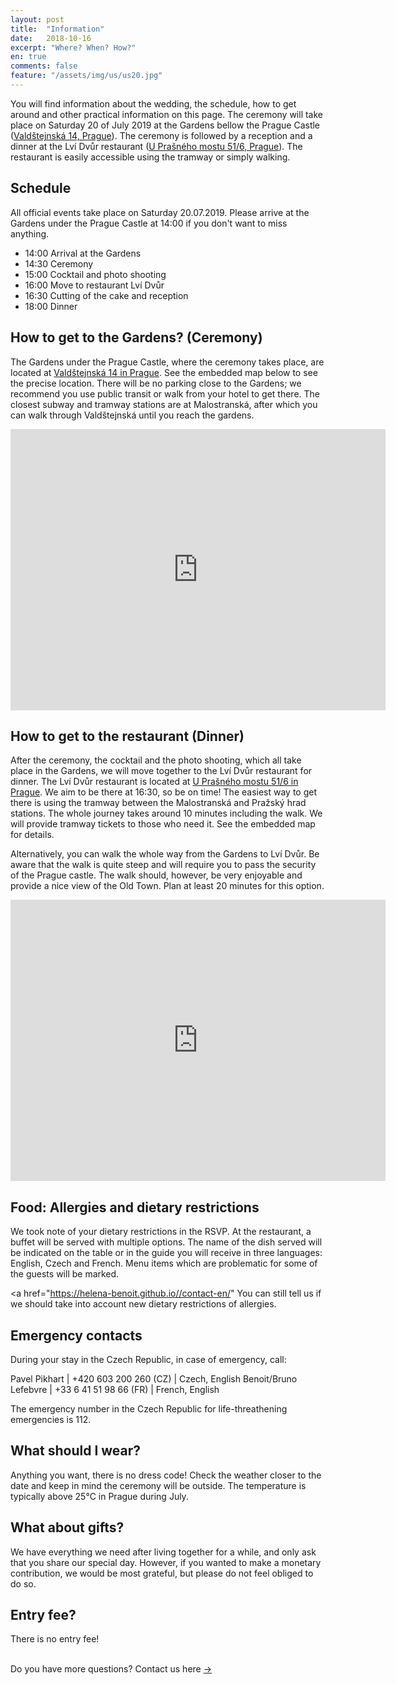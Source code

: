 ```yaml
---
layout: post
title:  "Information"
date:   2018-10-16
excerpt: "Where? When? How?"
en: true
comments: false
feature: "/assets/img/us/us20.jpg"
---
```


You will find information about the wedding, the schedule, how to get around and
other practical information on this page.  The ceremony will take place on
Saturday 20 of July 2019 at the Gardens bellow the Prague Castle (<a
href="https://goo.gl/maps/5QXy6FHM8tR2">Valdštejnská 14, Prague</a>). The
ceremony is followed by a reception and a dinner at the Lví Dvůr restaurant (<a
href="https://goo.gl/maps/sSkRSUzZvdsQyYJ67">U Prašného mostu 51/6,
Prague</a>). The restaurant is easily accessible using the tramway or simply
walking.


## Schedule

All official events take place on Saturday 20.07.2019. Please arrive at
the Gardens under the Prague Castle at 14:00 if you don't want to miss
anything.

* 14:00 Arrival at the Gardens
* 14:30 Ceremony
* 15:00 Cocktail and photo shooting
* 16:00 Move to restaurant Lví Dvůr
* 16:30 Cutting of the cake and reception
* 18:00 Dinner


## How to get to the Gardens? (Ceremony)

The Gardens under the Prague Castle, where the ceremony takes place, are located
at <a href="https://goo.gl/maps/5QXy6FHM8tR2">Valdštejnská 14 in Prague</a>. See
the embedded map below to see the precise location. There will be no parking
close to the Gardens; we recommend you use public transit or walk from your
hotel to get there. The closest subway and tramway stations are at Malostranská,
after which you can walk through Valdštejnská until you reach the gardens.

<iframe src="https://www.google.com/maps/embed?pb=!1m18!1m12!1m3!1d2456.8966402713013!2d14.405383811518716!3d50.09093382200063!2m3!1f0!2f0!3f0!3m2!1i1024!2i768!4f13.1!3m3!1m2!1s0x0%3A0x81e732b40ce9ee51!2sGardens+below+Prague+Castle!5e0!3m2!1sen!2sfr!4v1549119562276" width="600" height="450" frameborder="0" style="border:0" allowfullscreen></iframe>


## How to get to the restaurant (Dinner)

After the ceremony, the cocktail and the photo shooting, which all take place in
the Gardens, we will move together to the Lví Dvůr restaurant for dinner. The
Lví Dvůr restaurant is located at <a href="https://goo.gl/maps/sSkRSUzZvdsQyYJ67">U
Prašného mostu 51/6 in Prague</a>. We aim to be there at 16:30, so be on time!
The easiest way to get there is using the tramway between the Malostranská and
Pražský hrad stations. The whole journey takes around 10 minutes including the
walk. We will provide tramway tickets to those who need it. See the embedded map
for details.

Alternatively, you can walk the whole way from the Gardens to Lví Dvůr. Be aware
that the walk is quite steep and will require you to pass the security of the
Prague castle. The walk should, however, be very enjoyable and provide a nice
view of the Old Town. Plan at least 20 minutes for this option.

<iframe src="https://www.google.com/maps/embed?pb=!1m28!1m12!1m3!1d5119.30859111208!2d14.399814927968885!3d50.092759067710375!2m3!1f0!2f0!3f0!3m2!1i1024!2i768!4f13.1!4m13!3e3!4m5!1s0x470b94e1b0e44bd9%3A0x81e732b40ce9ee51!2zWmFocmFkeSBwb2QgUHJhxb5za8O9bSBocmFkZW0sIFZhbGTFoXRlam5za8OhLCBNYWzDoSBTdHJhbmEsIEN6ZWNoaWE!3m2!1d50.090554999999995!2d14.405994!4m5!1s0x470b951f6acc9c43%3A0xe4ae7f0b307a7318!2zTHbDrSBEdsWvciwgVSBQcmHFoW7DqWhvIG1vc3R1IDUxLzYsIDExOCAwMCBQcmFoYSAxLUhyYWTEjWFueSwgQ3plY2hpYQ!3m2!1d50.092906899999996!2d14.3986006!5e0!3m2!1sen!2sfr!4v1561295055589!5m2!1sen!2sfr" width="600" height="450" frameborder="0" style="border:0" allowfullscreen></iframe>


## Food: Allergies and dietary restrictions

We took note of your dietary restrictions in the RSVP. At the restaurant, a
buffet will be served with multiple options. The name of the dish served will be
indicated on the table or in the guide you will receive in three languages:
English, Czech and French. Menu items which are problematic for some of the
guests will be marked.

<a href="https://helena-benoit.github.io//contact-en/"
You can still tell us if we should take into account new dietary restrictions of
allergies. </a>

## Emergency contacts

During your stay in the Czech Republic, in case of emergency, call:

Pavel Pikhart         | +420 603 200 260 (CZ)  | Czech, English 
Benoit/Bruno Lefebvre | +33 6 41 51 98 66 (FR) | French, English 

The emergency number in the Czech Republic for life-threathening emergencies is 112.


## What should I wear?

Anything you want, there is no dress code! Check the weather closer to the date
and keep in mind the ceremony will be outside. The temperature is typically
above 25°C in Prague during July.

## What about gifts?

We have everything we need after living together for a while, and only ask that
you share our special day. However, if you wanted to make a monetary
contribution, we would be most grateful, but please do not feel obliged to do
so.


## Entry fee?

There is no entry fee!


<br/>
Do you have more questions? Contact us here <a href="https://helena-benoit.github.io//contact-en/" class="btn zoombtn"> &rarr; </a> <br/>





